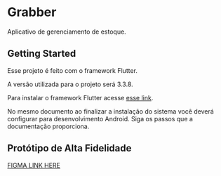 # Grabber

Aplicativo de gerenciamento de estoque.

## Getting Started

Esse projeto é feito com o framework Flutter.

A versão utilizada para o projeto será 3.3.8.

Para instalar o framework Flutter acesse [esse link](https://docs.flutter.dev/get-started/install).

No mesmo documento ao finalizar a instalação do sistema você deverá configurar para desenvolvimento Android. Siga os passos que a documentação proporciona.

## Protótipo de Alta Fidelidade

[FIGMA LINK HERE](https://www.figma.com/file/En98dVrsDzcJWDpYWveyKZ/Apps?type=design&node-id=0-1&t=akSznQcSScTlIdv1-0)
